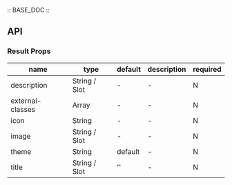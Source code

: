 :: BASE_DOC ::

## API

### Result Props

name | type | default | description | required
-- | -- | -- | -- | --
description | String / Slot | - | \- | N
external-classes | Array | - | \- | N
icon | String | - | \- | N
image | String / Slot | - | \- | N
theme | String | default | \- | N
title | String / Slot | '' | \- | N
